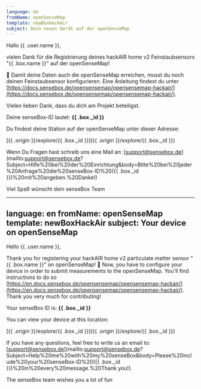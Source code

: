 ```yaml
---
language: de
fromName: openSenseMap
template: newBoxHackAir
subject: Dein neues Gerät auf der openSenseMap
---
```


Hallo {{ .user.name }},

vielen Dank für die Registrierung deines hackAIR home v2 Feinstaubsensors "{{ .box.name }}" auf der openSenseMap!

🎉 Damit deine Daten auch die openSenseMap erreichen, musst du noch deinen Feinstaubsensor konfigurieren. Eine Anleitung findest du unter [https://docs.sensebox.de/opensensemap/opensensemap-hackair/](https://docs.sensebox.de/opensensemap/opensensemap-hackair/).

Vielen lieben Dank, dass du dich am Projekt beteiligst.

Deine senseBox-ID lautet: **{{ .box._id }}**

Du findest deine Station auf der openSenseMap unter dieser Adresse:

[{{ .origin }}/explore/{{ .box._id }}]({{ .origin }}/explore/{{ .box._id }})

Wenn Du Fragen hast schreib uns eine Mail an: [support@sensebox.de](mailto:support@sensebox.de?Subject=Hilfe%20bei%20der%20Einrichtung&body=Bitte%20bei%20jeder%20Anfrage%20die%20senseBox-ID%20({{ .box._id }})%20mit%20angeben.%20Danke!)

Viel Spaß wünscht dein senseBox Team

---
language: en
fromName: openSenseMap
template: newBoxHackAir
subject: Your device on openSenseMap
---

Hello {{ .user.name }},

Thank you for registering your hackAIR home v2 particulate matter sensor "{{ .box.name }}" on openSenseMap! 🎉 Now, you have to configure your device in order to submit measurements to the openSenseMap. You'll find instructions to do so [https://en.docs.sensebox.de/opensensemap/opensensemap-hackair/](https://en.docs.sensebox.de/opensensemap/opensensemap-hackair/). Thank you very much for contributing!

Your senseBox ID is: **{{ .box._id }}**

You can view your device at this location:

[{{ .origin }}/explore/{{ .box._id }}]({{ .origin }}/explore/{{ .box._id }})

If you have any questions, feel free to write us an email to: [support@sensebox.de](mailto:support@sensebox.de?Subject=Help%20me%20with%20my%20senseBox&body=Please%20include%20your%20senseBox-ID%20({{ .box._id }})%20in%20every%20message.%20Thank you!).

The senseBox team wishes you a lot of fun
